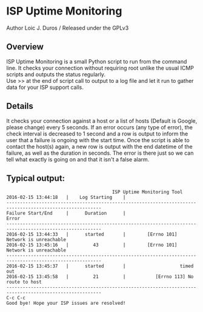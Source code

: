 # ISP Uptime Monitoring

Author Loic J. Duros / Released under the GPLv3
  
## Overview

   ISP Uptime Monitoring is a small Python script to run from the command line.
   It checks your connection without requiring root unlike the usual ICMP scripts and outputs the status regularly.  
   Use >> at the end of script call to output to a log file and let it run to gather data for your ISP support calls.
   
## Details
  It checks your connection against a host or a list of hosts (Default is Google, please change) every 5 seconds. 
  If an error occurs (any type of error), the check interval is decreased to 1 second and a row is output to inform the user
  that a failure is ongoing with the start time.
  Once the script is able to contact the host(s) again, a new row is output with the end
  datetime of the failure, as well as the duration in seconds.
  The error is there just so we can tell what exactly is going on and that it isn't a false alarm.
   
## Typical output:
    
                                           ISP Uptime Monitoring Tool                                         
    2016-02-15 13:44:18   |    Log Starting    |                                                  
    ---------------------------------------------------------------------------------------------------------
    Failure Start/End     |      Duration      |                      Error                  
    ---------------------------------------------------------------------------------------------------------
    2016-02-15 13:44:33   |      started       |        [Errno 101] Network is unreachable        
    2016-02-15 13:45:16   |         43         |        [Errno 101] Network is unreachable    
    ---------------------------------------------------------------------------------------------------------
    2016-02-15 13:45:37   |      started       |                    timed out                     
    2016-02-15 13:45:58   |         21         |           [Errno 113] No route to host         
    ---------------------------------------------------------------------------------------------------------
    C-c C-c
    Good bye! Hope your ISP issues are resolved!
